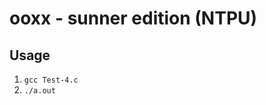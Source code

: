 # ooxx - sunner edition (NTPU)
    
Usage    
-------------------    
1. ```gcc Test-4.c```    
2. ```./a.out```    
